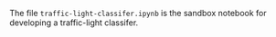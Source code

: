 The file `traffic-light-classifer.ipynb` is the sandbox notebook for developing a traffic-light classifer.
